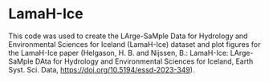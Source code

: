 # LamaH-Ice
This code was used to create the LArge-SaMple Data for Hydrology and Environmental Sciences for Iceland (LamaH-Ice) dataset and plot figures for the LamaH-Ice paper (Helgason, H. B. and Nijssen, B.: LamaH-Ice: LArge-SaMple DAta for Hydrology and Environmental Sciences for Iceland, Earth Syst. Sci. Data, https://doi.org/10.5194/essd-2023-349).
